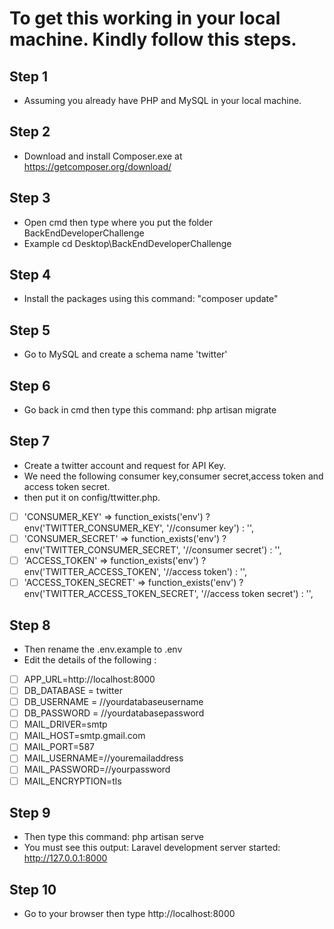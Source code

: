 
# To get this working in your local machine. Kindly follow this steps.


## Step 1
* Assuming you already have PHP and MySQL in your local machine.
## Step 2
* Download and install Composer.exe at https://getcomposer.org/download/
## Step 3
* Open cmd then type where you put the folder BackEndDeveloperChallenge
* Example cd Desktop\BackEndDeveloperChallenge
## Step 4
* Install the packages using this command: "composer update"
## Step 5
* Go to MySQL and create a schema name 'twitter'
## Step 6
* Go back in cmd then type this command: php artisan migrate
## Step 7
* Create a twitter account and request for API Key. 
* We need the following consumer key,consumer secret,access token and access token secret.
* then put it on config/ttwitter.php.
- [ ] 'CONSUMER_KEY'        => function_exists('env') ? env('TWITTER_CONSUMER_KEY', '//consumer key') : '',
- [ ] 'CONSUMER_SECRET'     => function_exists('env') ? env('TWITTER_CONSUMER_SECRET', '//consumer secret') : '',
- [ ] 'ACCESS_TOKEN'        => function_exists('env') ? env('TWITTER_ACCESS_TOKEN', '//access token') : '',
- [ ] 'ACCESS_TOKEN_SECRET' => function_exists('env') ? env('TWITTER_ACCESS_TOKEN_SECRET', '//access token secret') : '',
## Step 8
* Then rename the .env.example to .env
* Edit the details of the following :
- [ ] APP_URL=http://localhost:8000
- [ ] DB_DATABASE = twitter
- [ ] DB_USERNAME = //yourdatabaseusername
- [ ] DB_PASSWORD = //yourdatabasepassword
- [ ] MAIL_DRIVER=smtp
- [ ] MAIL_HOST=smtp.gmail.com
- [ ] MAIL_PORT=587
- [ ] MAIL_USERNAME=//youremailaddress
- [ ] MAIL_PASSWORD=//yourpassword
- [ ] MAIL_ENCRYPTION=tls
## Step 9
* Then type this command: php artisan serve
* You must see this output: Laravel development server started: <http://127.0.0.1:8000>
## Step 10
* Go to your browser then type http://localhost:8000



